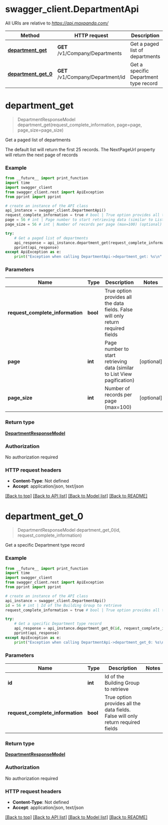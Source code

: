 # swagger_client.DepartmentApi

All URIs are relative to *https://api.maxpanda.com/*

Method | HTTP request | Description
------------- | ------------- | -------------
[**department_get**](DepartmentApi.md#department_get) | **GET** /v1/Company/Departments | Get a paged list of departments
[**department_get_0**](DepartmentApi.md#department_get_0) | **GET** /v1/Company/Department/id | Get a specific Department type record

# **department_get**
> DepartmentResponseModel department_get(request_complete_information, page=page, page_size=page_size)

Get a paged list of departments

The default list will return the first 25 records.  The NextPageUrl property will return the next page of records

### Example
```python
from __future__ import print_function
import time
import swagger_client
from swagger_client.rest import ApiException
from pprint import pprint

# create an instance of the API class
api_instance = swagger_client.DepartmentApi()
request_complete_information = true # bool | True option provides all the data fields. False will only return required fields
page = 56 # int | Page number to start retrieving data (similar to List View pagification) (optional)
page_size = 56 # int | Number of records per page (max=100) (optional)

try:
    # Get a paged list of departments
    api_response = api_instance.department_get(request_complete_information, page=page, page_size=page_size)
    pprint(api_response)
except ApiException as e:
    print("Exception when calling DepartmentApi->department_get: %s\n" % e)
```

### Parameters

Name | Type | Description  | Notes
------------- | ------------- | ------------- | -------------
 **request_complete_information** | **bool**| True option provides all the data fields. False will only return required fields | 
 **page** | **int**| Page number to start retrieving data (similar to List View pagification) | [optional] 
 **page_size** | **int**| Number of records per page (max&#x3D;100) | [optional] 

### Return type

[**DepartmentResponseModel**](DepartmentResponseModel.md)

### Authorization

No authorization required

### HTTP request headers

 - **Content-Type**: Not defined
 - **Accept**: application/json, text/json

[[Back to top]](#) [[Back to API list]](../README.md#documentation-for-api-endpoints) [[Back to Model list]](../README.md#documentation-for-models) [[Back to README]](../README.md)

# **department_get_0**
> DepartmentResponseModel department_get_0(id, request_complete_information)

Get a specific Department type record

### Example
```python
from __future__ import print_function
import time
import swagger_client
from swagger_client.rest import ApiException
from pprint import pprint

# create an instance of the API class
api_instance = swagger_client.DepartmentApi()
id = 56 # int | Id of the Building Group to retrieve
request_complete_information = true # bool | True option provides all the data fields. False will only return required fields

try:
    # Get a specific Department type record
    api_response = api_instance.department_get_0(id, request_complete_information)
    pprint(api_response)
except ApiException as e:
    print("Exception when calling DepartmentApi->department_get_0: %s\n" % e)
```

### Parameters

Name | Type | Description  | Notes
------------- | ------------- | ------------- | -------------
 **id** | **int**| Id of the Building Group to retrieve | 
 **request_complete_information** | **bool**| True option provides all the data fields. False will only return required fields | 

### Return type

[**DepartmentResponseModel**](DepartmentResponseModel.md)

### Authorization

No authorization required

### HTTP request headers

 - **Content-Type**: Not defined
 - **Accept**: application/json, text/json

[[Back to top]](#) [[Back to API list]](../README.md#documentation-for-api-endpoints) [[Back to Model list]](../README.md#documentation-for-models) [[Back to README]](../README.md)

